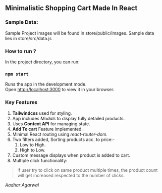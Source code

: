 ## Minimalistic Shopping Cart Made In React

### Sample Data:
Sample Project images will be found in store/public/images.
Sample data lies in store/src/data.js 

### How to run ?
In the project directory, you can run:
### `npm start`

Runs the app in the development mode.\
Open [http://localhost:3000](http://localhost:3000) to view it in your browser.

### Key Features
1. **Tailwindcss**  used for styling.
2. App includes *Modals* to display fully detailed products.
3. Uses **Context API** for managing state.
4. **Add To cart** Feature implemented.
5. Minimal React routing using *react-router-dom*.
6. Two filters added, Sorting products acc. to price:- 
	1. Low to High.
	2. High to Low.
7. Custom message displays when product is added to cart.
8. Multiple click functionality:
> If user try to click on same product multiple times,
> the product count will get increased respected to the 
> number of clicks.

*Aadhar Agarwal*



